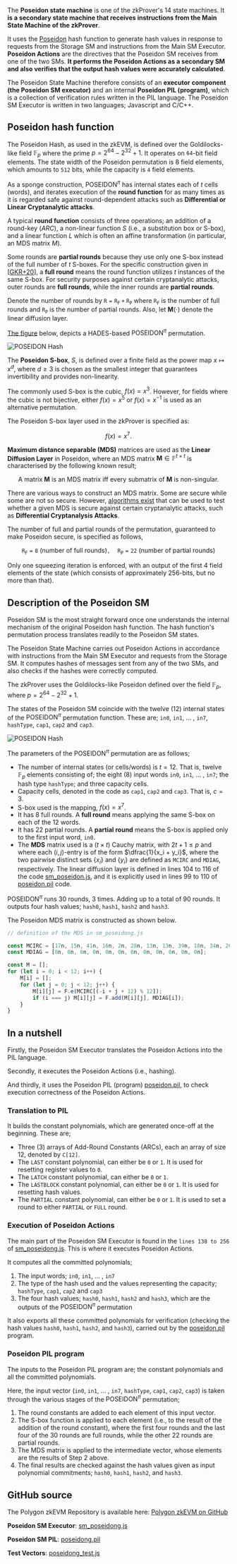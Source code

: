 The **Poseidon state machine** is one of the zkProver's 14 state machines. It **is a secondary state machine that receives instructions from the Main State Machine of the zkProver**.

It uses the [Poseidon](https://eprint.iacr.org/2019/458.pdf) hash function to generate hash values in response to requests from the Storage SM and instructions from the Main SM Executor. **Poseidon Actions** are the directives that the Poseidon SM receives from one of the two SMs. **It performs the Poseidon Actions as a secondary SM and also verifies that the output hash values were accurately calculated**.

The Poseidon State Machine therefore consists of an **executor component (the Poseidon SM executor)** and an internal **Poseidon PIL (program)**, which is a collection of verification rules written in the PIL language. The Poseidon SM Executor is written in two languages; Javascript and C/C++.

## Poseidon hash function

The Poseidon Hash, as used in the zkEVM, is defined over the Goldilocks-like field $\mathbb{F}_p$ where the prime $p = 2^{64} - 2^{32} + 1$. It operates on $\mathtt{64}$-bit field elements. The state width of the Poseidon permutation is $8$ field elements, which amounts to $\mathtt{512}$ bits, while the capacity is $\mathtt{4}$ field elements.

As a sponge construction, $\text{POSEIDON}^{\pi}$ has internal states each of  $t$ cells (words), and iterates execution of the **round function** for as many times as it is regarded safe against round-dependent attacks such as **Differential or Linear Cryptanalytic attacks**.

A typical **round function** consists of three operations; an addition of a round-key ($ARC$), a non-linear function $S$ (i.e., a substitution box or S-box), and a linear function $L$ which is often an affine transformation (in particular, an MDS matrix $M$).

Some rounds are **partial rounds** because they use only one S-box instead of the full number of $t$ S-boxes. For the specific construction given in [[GKR+20](https://eprint.iacr.org/2019/458.pdf)], a **full round** means the round function utilizes $t$ instances of the same S-box. For security purposes against certain cryptanalytic attacks, outer rounds are **full rounds**, while the inner rounds are **partial rounds**.

Denote the number of rounds by $\mathtt{R = R_F + R_P}$ where  $\mathtt{R_F}$  is the number of full rounds and $\mathtt{R_P}$ is the number of partial rounds. Also, let $\mathbf{M}(\cdot)$ denote the linear diffusion layer.

[The figure](https://eprint.iacr.org/2019/458.pdf) below, depicts a HADES-based $\text{POSEIDON}^{\pi}$ permutation.

![POSEIDON Hash](../../../img/zkEVM/01psd-hades-based-poseidon-perm.png)

The **Poseidon S-box**, $S$, is defined over a finite field as the power map $x\mapsto x^d$, where $d\geq 3$  is chosen as the smallest integer that guarantees invertibility and provides non-linearity.

The commonly used S-box is the cubic, $f(x) = x^3$. However, for fields where the cubic is not bijective, either $f(x) = x^5$ or $f(x) = x^{-1}$ is used as an alternative permutation.

The Poseidon S-box layer used in the zkProver is specified as:

$$
f(x) = x^7.
$$

**Maximum distance separable (MDS)** matrices are used as the **Linear Diffusion Layer** in Poseidon, where an MDS matrix $\mathbf{M} \in \mathbb{F}^{t \times t}$ is characterised by the following known result;

$$
\text{A matrix } \mathbf{M} \text{ is an MDS matrix } \text{ iff } \text{ every submatrix of } \mathbf{M} \text{ is non-singular. }
$$

There are various ways to construct an MDS matrix. Some are secure while some are not so secure. However, [algorithms exist](https://eprint.iacr.org/2020/500.pdf) that can be used to test whether a given MDS is secure against certain cryptanalytic attacks, such as **Differential Cryptanalysis Attacks**.

The number of full and partial rounds of the permutation, guaranteed to make Poseidon secure, is specified as follows,

$$
\mathtt{R_F = 8 \text{ (number of full rounds)}, \quad R_P = 22 \text{ (number of partial rounds)}}
$$

Only one squeezing iteration is enforced, with an output of the first $4$ field elements of the state (which consists of approximately $256$-bits, but no more than that).

## Description of the Poseidon SM

Poseidon SM is the most straight forward once one understands the internal mechanism of the original Poseidon hash function. The hash function's permutation process translates readily to the Poseidon SM states.

The Poseidon State Machine carries out Poseidon Actions in accordance with instructions from the Main SM Executor and requests from the Storage SM. It computes hashes of messages sent from any of the two SMs, and also checks if the hashes were correctly computed.

The zkProver uses the Goldilocks-like Poseidon defined over the field  $\mathbb{F}_p$, where  $p = 2^{64} - 2^{32} + 1$.

The states of the Poseidon SM coincide with the twelve (12) internal states of the $\text{POSEIDON}^{\pi}$ permutation function. These are; `in0`, `in1`, ... , `in7`, `hashType`, `cap1`, `cap2` and `cap3`.

![POSEIDON Hash ](../../../img/zkEVM/02psd-poseidon-hash-pic.png)

The parameters of the $\text{POSEIDON}^{\pi}$ permutation are as follows;

- The number of internal states (or cells/words) is $t = 12$. That is, twelve $\mathbb{F}_p$ elements consisting of; the eight (8) input words `in0`, `in1`, ... , `in7`; the hash type `hashType`; and three capacity cells.
- Capacity cells, denoted in the code as `cap1`, `cap2` and `cap3`. That is, $c = 3$.
- S-box used is the mapping, $f(x) = x^7$.
- It has 8 full rounds. A **full round** means applying the same S-box on each of the 12 words.
- It has 22 partial rounds. A **partial round** means the S-box is applied only to the first input word, `in0`.
- The **MDS** matrix used is a $(t\times t)$ Cauchy matrix, with $2t + 1 \leq p$ and where each $(i,j)$-entry is of the form $\dfrac{1}{x_i + y_i}$, where the two pairwise distinct sets $\{ x_i \}$ and $\{ y_i \}$ are defined as `MCIRC` and `MDIAG`, respectively. The linear diffusion layer is defined in lines 104 to 116 of the code [sm_poseidon.js](https://github.com/0xPolygonHermez/zkevm-proverjs/blob/main/src/sm/sm_poseidong.js), and it is explicitly used in lines 99 to 110 of [poseidon.pil](https://github.com/0xPolygonHermez/zkevm-proverjs/blob/main/pil/poseidong.pil) code.

$\text{POSEIDON}^{\pi}$ runs 30 rounds, 3 times. Adding up to a total of 90 rounds. It outputs four hash values; `hash0`, `hash1`, `hash2` and `hash3`.

The Poseidon MDS matrix is constructed as shown below.

```js title="sm_poseidong.js"
// definition of the MDS in sm_poseidong.js

const MCIRC = [17n, 15n, 41n, 16n, 2n, 28n, 13n, 13n, 39n, 18n, 34n, 20n];
const MDIAG = [8n, 0n, 0n, 0n, 0n, 0n, 0n, 0n, 0n, 0n, 0n, 0n];

const M = [];
for (let i = 0; i < 12; i++) {
    M[i] = [];
    for (let j = 0; j < 12; j++) {
        M[i][j] = F.e(MCIRC[(-i + j + 12) % 12]);
        if (i === j) M[i][j] = F.add(M[i][j], MDIAG[i]);
    }
}
```

## In a nutshell

Firstly, the Poseidon SM Executor translates the Poseidon Actions into the PIL language.

Secondly, it executes the Poseidon Actions (i.e., hashing).

And thirdly, it uses the Poseidon PIL (program) [poseidon.pil](https://github.com/0xPolygonHermez/zkevm-proverjs/blob/main/pil/poseidong.pil), to check execution correctness of the Poseidon Actions.

### Translation to PIL

It builds the constant polynomials, which are generated once-off at the beginning. These are;

- Three (3) arrays of Add-Round Constants (ARCs), each an array of size 12, denoted by  `C[12]`.
- The `LAST` constant polynomial, can either be `0` or `1`. It is used for resetting register values to `0`.
- The `LATCH` constant polynomial, can either be `0` or `1`.
- The `LASTBLOCK` constant polynomial, can either be `0` or `1`. It is used for resetting hash values.
- The `PARTIAL` constant polynomial, can either be `0` or `1`. It is used to set a round to either `PARTIAL` or `FULL` round.

### Execution of Poseidon Actions

The main part of the Poseidon SM Executor is found in the `lines 138 to 256` of [sm_poseidong.js](https://github.com/0xPolygonHermez/zkevm-proverjs/blob/main/src/sm/sm_poseidong.js). This is where it executes Poseidon Actions.

It computes all the committed polynomials;

1. The input words; `in0`, `in1`, ... , `in7`
2. The type of the hash used and the values representing the capacity; `hashType`, `cap1`, `cap2` and `cap3`
3. The four hash values; `hash0`, `hash1`, `hash2` and `hash3`, which are the outputs of the $\text{POSEIDON}^{\pi}$ permutation

It also exports all these committed polynomials for verification (checking the hash values `hash0`, `hash1`, `hash2`, and `hash3`), carried out by the [poseidon.pil](https://github.com/0xPolygonHermez/zkevm-proverjs/blob/main/pil/poseidong.pil) program.

### Poseidon PIL program

The inputs to the Poseidon PIL program are; the constant polynomials and all the committed polynomials.

Here, the input vector (`in0`, `in1`, ... , `in7`, `hashType`, `cap1`, `cap2`, `cap3`) is taken through the various stages of the $\text{POSEIDON}^{\pi}$ permutation;

1. The round constants are added to each element of this input vector.
2. The S-box function is applied to each element (i.e., to the result of the addition of the round constant), where the first four rounds and the last four of the 30 rounds are full rounds, while the other 22 rounds are partial rounds.
3. The MDS matrix is applied to the intermediate vector, whose elements are the results of Step 2 above.
4. The final results are checked against the hash values given as input polynomial commitments; `hash0`, `hash1`, `hash2`, and `hash3`.

## GitHub source

The Polygon zkEVM Repository is available here: [Polygon zkEVM on GitHub](https://github.com/0xPolygonHermez)

**Poseidon SM Executor**: [sm_poseidong.js](https://github.com/0xPolygonHermez/zkevm-proverjs/blob/main/src/sm/sm_poseidong.js)

**Poseidon SM PIL**:  [poseidong.pil](https://github.com/0xPolygonHermez/zkevm-proverjs/blob/main/pil/poseidong.pil)

**Test Vectors**: [poseidong_test.js](https://github.com/0xPolygonHermez/zkevm-testvectors/tree/main/test/poseidon)
